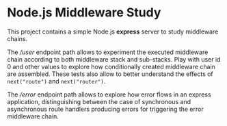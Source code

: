 # Node.js Middleware Study

This project contains a simple Node.js **express** server to study middleware chains.

The _/user_ endpoint path allows to experiment the executed middleware chain according to both middleware stack and sub-stacks. Play with user id 0 and other values to explore how conditionally created middleware chain are assembled. These tests also allow to better understand the effects of `next("route")` and `next("router")`.

The _/error_ endpoint path allows to explore how error flows in an express application, distinguishing between the case of synchronous and asynchronous route handlers producing errors for triggering the error middleware chain.
